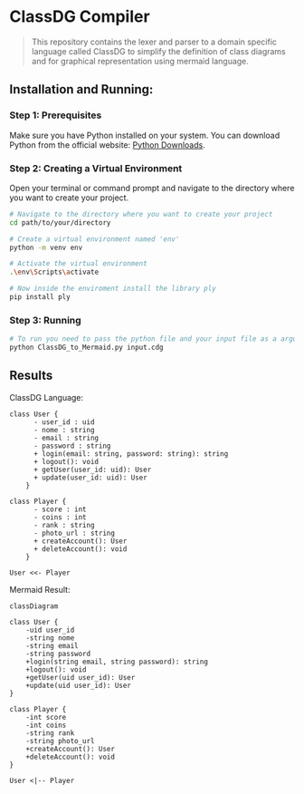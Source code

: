 # ClassDG Compiler
> This repository contains the lexer and parser to a domain specific language called ClassDG to simplify the definition of class diagrams and for graphical representation using mermaid language. 

## Installation and Running:

### Step 1: Prerequisites

Make sure you have Python installed on your system. You can download Python from the official website: [Python Downloads](https://www.python.org/downloads/).

### Step 2: Creating a Virtual Environment

Open your terminal or command prompt and navigate to the directory where you want to create your project.

```bash
# Navigate to the directory where you want to create your project
cd path/to/your/directory

# Create a virtual environment named 'env'
python -m venv env

# Activate the virtual environment
.\env\Scripts\activate

# Now inside the enviroment install the library ply
pip install ply
```

### Step 3: Running

```bash
# To run you need to pass the python file and your input file as a argument
python ClassDG_to_Mermaid.py input.cdg
```

## Results

ClassDG Language:

```classDG
class User {
      - user_id : uid
      - nome : string
      - email : string
      - password : string
      + login(email: string, password: string): string
      + logout(): void
      + getUser(user_id: uid): User
      + update(user_id: uid): User
    }

class Player {
      - score : int
      - coins : int
      - rank : string
      - photo_url : string
      + createAccount(): User
      + deleteAccount(): void
    }

User <<- Player
```

Mermaid Result:

```mermaid
classDiagram

class User {
	-uid user_id
	-string nome
	-string email
	-string password
	+login(string email, string password): string
	+logout(): void
	+getUser(uid user_id): User
	+update(uid user_id): User
}

class Player {
	-int score
	-int coins
	-string rank
	-string photo_url
	+createAccount(): User
	+deleteAccount(): void
}

User <|-- Player
```